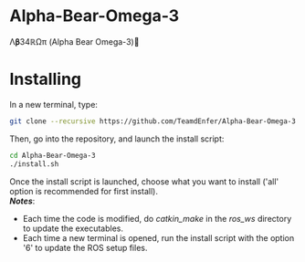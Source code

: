 # Alpha-Bear-Omega-3

Λ𝛃34ℝΩπ (Alpha Bear Omega-3)🐻


# Installing

In a new terminal, type:
```sh
git clone --recursive https://github.com/TeamdEnfer/Alpha-Bear-Omega-3.git
```
Then, go into the repository, and launch the install script:
```sh
cd Alpha-Bear-Omega-3
./install.sh
```
Once the install script is launched, choose what you want to install ('all' option is recommended for first install).  
***Notes***:
- Each time the code is modified, do *catkin_make* in the *ros_ws* directory to update the executables.
- Each time a new terminal is opened, run the install script with the option '6' to update the ROS setup files.


